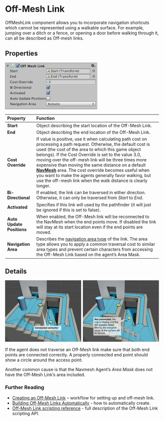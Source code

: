 # Off-Mesh Link

OffMeshLink component allows you to incorporate navigation shortcuts which cannot be represented using a walkable surface. For example, jumping over a ditch or a fence, or opening a door before walking through it, can all be described as Off-mesh links.

## Properties

![](./Images/OffMeshLink.png)

| Property| Function |
|:---|:---|
| **Start** | Object describing the start location of the Off-Mesh Link. |
| **End** | Object describing the end location of the Off-Mesh Link. |
| **Cost Override** | If value is positive, use it when calculating path cost on processing a path request. Otherwise, the default cost is used (the cost of the area to which this game object belongs). If the Cost Override is set to the value 3.0, moving over the off-mesh link will be three times more expensive than moving the same distance on a default [**NavMesh**][1] area. The cost override becomes useful when you want to make the agents generally favor walking, but use the off-mesh link when the walk distance is clearly longer. |
| **Bi-Directional** | If enabled, the link can be traversed in either direction. Otherwise, it can only be traversed from _Start_ to _End_. |
| **Activated** | Specifies if this link will used by the pathfinder (it will just be ignored if this is set to false). |
| **Auto Update Positions** | When enabled, the Off-Mesh link will be reconnected to the NavMesh when the end points move. If disabled the link will stay at its start location even if the end points are moved. |
| **Navigation Area** | Describes the [navigation area type](./AreasAndCosts.md) of the link. The area type allows you to apply a common traversal cost to similar area types and prevent certain characters from accessing the Off-Mesh Link based on the agent’s Area Mask. |

[1]: ./BuildingNavMesh.md "A mesh that Unity generates to approximate the walkable areas and obstacles in your environment for path finding and AI-controlled navigation."

## Details

![](./Images/OffMeshLinkDebug.svg)

If the agent does not traverse an Off-Mesh link make sure that both end points are connected correctly. A properly connected end point should show a circle around the access point.

Another common cause is that the Navmesh Agent’s _Area Mask_ does not have the Off-Mesh Link’s area included.

### Further Reading

- [Creating an Off-Mesh Link](./CreateOffMeshLink.md) – workflow for setting up and off-mesh link.
- [Building Off-Mesh Links Automatically](./BuildingOffMeshLinksAutomatically.md) - how to automatically create.
- [Off-Mesh Link scripting reference](https://docs.unity3d.com/ScriptReference/AI.OffMeshLink.html) - full description of the Off-Mesh Link scripting API.